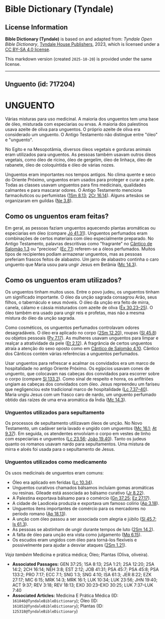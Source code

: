 # Bible Dictionary (Tyndale)

## License Information

**Bible Dictionary (Tyndale)** is based on and adapted from: _Tyndale Open Bible Dictionary_, [Tyndale House Publishers](https://tyndaleopenresources.com/), 2023, which is licensed under a [CC BY-SA 4.0 license](https://creativecommons.org/licenses/by-sa/4.0/legalcode.en).

This markdown version (created `2025-10-20`) is provided under the same license.



--------------------------------

## Unguento (id: 717204)

UNGUENTO
========

Várias misturas para uso medicinal. A maioria dos unguentos tem uma base de óleo, misturada com especiarias ou ervas. A maioria dos palestinos usava azeite de oliva para unguentos. O próprio azeite de oliva era considerado um unguento. O Antigo Testamento não distingue entre "óleo" e "unguento".

No Egito e na Mesopotâmia, diversos óleos vegetais e gorduras animais eram utilizados para unguentos. As pessoas também usavam outros óleos vegetais, como óleo de rícino, óleo de gergelim, óleo de linhaça, óleo de rabanete, óleo de coloquíntida e óleo de várias nozes.

Unguentos eram importantes nos tempos antigos. No clima quente e seco do Oriente Próximo, unguentos eram usados para proteger e curar a pele. Todas as classes usavam unguentos para fins medicinais, qualidades calmantes e para mascarar odores. O Antigo Testamento menciona farmacêuticos ou perfumistas ([1Sm 8\.13](https://ref.ly/1Sam8:13); [2Cr 16\.14](https://ref.ly/2Chr16:14)). Alguns artesãos se organizaram em guildas ([Ne 3\.8](https://ref.ly/Neh3:8)).

Como os unguentos eram feitas?
------------------------------

Em geral, as pessoas faziam unguentos aquecendo plantas aromáticas ou especiarias em óleo (compare [Jó 41\.31](https://ref.ly/Job41:31)). Unguentos perfumados eram combinações de certos materiais com óleo especialmente preparado. No Antigo Testamento, palavras descritivas como "fragrante" no [Cântico de Salomão 1\.3](https://ref.ly/Song1:3) ou "precioso" ([Ec 7\.1](https://ref.ly/Eccl7:1)) referem\-se a óleos perfumados. Muitos tipos de recipientes podiam armazenar unguentos, mas as pessoas preferiam frascos feitos de alabastro. Um jarro de alabastro continha o caro unguento que Maria usou para ungir Jesus em Betânia ([Mc 14\.3](https://ref.ly/Mark14:3)).

Como os unguentos eram utilizados?
----------------------------------

Os unguentos tinham muitos usos. Entre o povo judeu, os unguentos tinham um significado importante. O óleo da unção sagrada consagrou Arão, seus filhos, o tabernáculo e seus móveis. O óleo da unção era feito de mirra, canela, cálamo e cássia misturados com azeite de oliva ([Êx 30\.23–25](https://ref.ly/Exod30:23-Exod30:25)). O óleo também era usado para ungir reis e profetas, mas não a mesma mistura do óleo da unção sagrada.

Como cosméticos, os unguentos perfumados controlavam odores desagradáveis. O óleo era aplicado no corpo ([2Sm 12\.20](https://ref.ly/2Sam12:20)), roupas ([Sl 45\.8](https://ref.ly/Ps45:8)) ou objetos pessoais ([Pv 7\.17](https://ref.ly/Prov7:17)). As mulheres usavam unguentos para limpar e realçar a atratividade da pele ([Et 2\.12](https://ref.ly/Esth2:12)). A fragrância de certos unguentos atraía a atenção do sexo oposto como em [Cântico de Salomão 4\.10](https://ref.ly/Song4:10). Cântico dos Cânticos contém várias referências a unguentos perfumados.

Usar unguentos para refrescar e acalmar os convidados era um marco de hospitalidade no antigo Oriente Próximo. Os egípcios usavam cones de unguento, que colocavam nas cabeças dos convidados para escorrer sobre o corpo (compare [Sl 133\.2](https://ref.ly/Ps133:2)). Como sinal de respeito e honra, os anfitriões ungiam as cabeças dos convidados com óleo. Jesus repreendeu um fariseu que negligenciou este tradicional marco de hospitalidade ([Lc 7\.37–40](https://ref.ly/Luke7:37-Luke7:40)). Maria ungiu Jesus com um frasco caro de nardo, um unguento perfumado obtido das raízes de uma erva aromática da Índia ([Mc 14\.3](https://ref.ly/Mark14:3)).

### Unguentos utilizados para sepultamento

Os processos de sepultamento utilizavam óleos de unção. No Novo Testamento, um cadáver seria lavado e ungido com unguentos ([Mc 16\.1](https://ref.ly/Mark16:1); [At 9\.37](https://ref.ly/Acts9:37)). Em seguida, os atendentes envolviam o corpo em vestes de linho com especiarias e unguentos ([Lc 23\.56](https://ref.ly/Luke23:56); [João 19\.40](https://ref.ly/John19:40)). Tanto os judeus quanto os romanos usavam nardo para sepultamentos. Uma mistura de mirra e aloés foi usada para o sepultamento de Jesus.

### Unguentos utilizados como medicamento

Os usos medicinais de unguentos eram comuns:

* Óleo era aplicado em feridas ([Lc 10\.34](https://ref.ly/Luke10:34)).
* Unguentos curativos chamados bálsamos incluíam gomas aromáticas ou resinas. Gileade está associada ao bálsamo curativo ([Jr 8\.22](https://ref.ly/Jer8:22)).
* A Palestina exportava bálsamo para o comércio ([Gn 37\.25](https://ref.ly/Gen37:25); [Ez 27\.17](https://ref.ly/Ezek27:17)).
* A cidade de Laodiceia produzia e exportava um famoso colírio ([Ap 3\.18](https://ref.ly/Rev3:18)).
* Unguentos itens importantes de comércio para os mercadores no período romano ([Ap 18\.13](https://ref.ly/Rev18:13)).
* A unção com óleo passou a ser associada com alegria e júbilo ([Sl 45\.7](https://ref.ly/Ps45:7); [Is 61\.3](https://ref.ly/Isa61:3)).
* As pessoas se abstinham de ungir durante tempos de luto ([2Sm 14\.2](https://ref.ly/2Sam14:2)).
* A falta de óleo para unção era vista como julgamento ([Mq 6\.15](https://ref.ly/Mic6:15)).
* Os escudos eram ungidos com óleo para torná\-los flexíveis e possivelmente para ajudar a desviar ataques ([2Sm 1\.21](https://ref.ly/2Sam1:21)).

*Veja também* Medicina e prática médica; Óleo; Plantas (Oliva, oliveira).

* **Associated Passages:** GEN 37:25; 1SA 8:13; 2SA 1:21; 2SA 12:20; 2SA 14:2; 2CH 16:14; NEH 3:8; EST 2:12; JOB 41:31; PSA 45:7; PSA 45:8; PSA 133:2; PRO 7:17; ECC 7:1; SNG 1:3; SNG 4:10; ISA 61:3; JER 8:22; EZK 27:17; MIC 6:15; MRK 14:3; MRK 16:1; LUK 10:34; LUK 23:56; JHN 19:40; ACT 9:37; REV 3:18; REV 18:13; EXO 30:23–EXO 30:25; LUK 7:37–LUK 7:40
* **Associated Articles:** Medicina E Prática Médica (ID: `161846@TyndaleBibleDictionary`); Óleo (ID: `161852@TyndaleBibleDictionary`); Plantas (ID: `125318@TyndaleBibleDictionary`)

